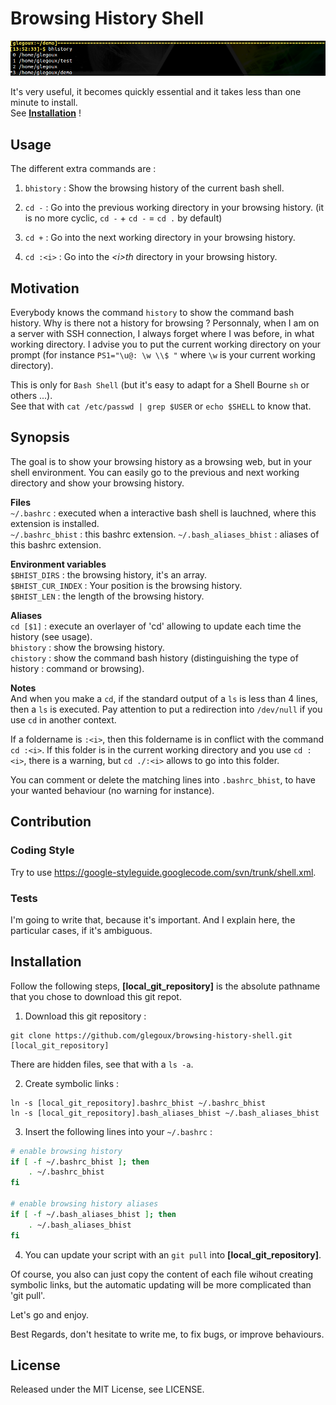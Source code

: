 # Browsing History Shell

![alt text][bhistory]

It's very useful, it becomes quickly essential and it takes less than one minute to install.  
See **[Installation](https://github.com/glegoux/browsing-history-shell/blob/master/README.md#installation)** !

## Usage

The different extra commands are :

1) `bhistory` : Show the browsing history of the current bash shell.

2) `cd -` : Go into the previous working directory in your browsing history.
            (it is no more cyclic, `cd -` + `cd -` = `cd .` by default) 

3) `cd +` : Go into the next working directory in your browsing history.

4) `cd :<i>` : Go into the *\<i\>th* directory in your browsing history.

## Motivation

Everybody knows the command `history` to show the command bash history. Why is there not a history for browsing ? Personnaly, when I am on a server with SSH connection, I always forget where I was before, in what working directory. I advise you to put the current working directory on your prompt (for instance `PS1="\u@: \w \\$ "` where `\w` is your current working directory).

This is only for `Bash Shell` (but it's easy to adapt for a Shell Bourne `sh` or others ...).  
See that with `cat /etc/passwd | grep $USER` or `echo $SHELL` to know that.

## Synopsis

The goal is to show your browsing history as a browsing web, but in your shell environment. You can easily go to the previous and next working directory and show your browsing history.   
  
**Files**   
  `~/.bashrc` : executed when a interactive bash shell is lauchned, where this extension is installed.  
  `~/.bashrc_bhist` : this bashrc extension.
  `~/.bash_aliases_bhist` : aliases of this bashrc extension.
  
**Environment variables**  
  `$BHIST_DIRS` : the browsing history, it's an array.  
  `$BHIST_CUR_INDEX` : Your position is the browsing history.  
  `$BHIST_LEN` : the length of the browsing history.
  
**Aliases**  
  `cd [$1]`  : execute an overlayer of 'cd' allowing to update each time the history (see usage).   
  `bhistory` : show the browsing history.  
  `chistory` : show the command bash history (distinguishing the type of history : command or browsing).  

**Notes**    
And when you make a `cd`, if the standard output of a `ls` is less than 4 lines, then a `ls` is executed. Pay attention to put a redirection into `/dev/null` if you use `cd` in another context. 
  
If a foldername is `:<i>`, then this foldername is in conflict with the command `cd :<i>`. If this folder is in the current working directory and you use `cd :<i>`, there is a warning, but `cd ./:<i>` allows to go into this folder.
  
You can comment or delete the matching lines into `.bashrc_bhist`, to have your wanted behaviour (no warning for instance).

## Contribution

### Coding Style

Try to use https://google-styleguide.googlecode.com/svn/trunk/shell.xml.

### Tests

I'm going to write that, because it's important. And I explain here, the particular cases, if it's ambiguous.

## Installation

Follow the following steps, **[local_git_repository]** is the absolute pathname that you chose to download this git repot.

1) Download this git repository :

```
git clone https://github.com/glegoux/browsing-history-shell.git [local_git_repository]
```

There are hidden files, see that with a `ls -a`.

2) Create symbolic links :

```
ln -s [local_git_repository].bashrc_bhist ~/.bashrc_bhist
ln -s [local_git_repository].bash_aliases_bhist ~/.bash_aliases_bhist
```

3) Insert the following lines into your `~/.bashrc` :

```bash
# enable browsing history
if [ -f ~/.bashrc_bhist ]; then
    . ~/.bashrc_bhist
fi

# enable browsing history aliases
if [ -f ~/.bash_aliases_bhist ]; then
    . ~/.bash_aliases_bhist
fi
```

4) You can update your script with an `git pull` into **[local_git_repository]**.

Of course, you also can just copy the content of each file wihout creating symbolic links, but the automatic updating will be more complicated than 'git pull'. 

Let's go and enjoy.

Best Regards, don't hesitate to write me, to fix bugs, or improve behaviours.

## License 

Released under the MIT License, see LICENSE.

[bhistory]: https://github.com/glegoux/browsing-history-shell/blob/master/media/bhistory.png "bhistory"
[cdprevious]: https://github.com/glegoux/browsing-history-shell/blob/master/media/cdprevious.png "cdprevious"
[cdnext]: https://github.com/glegoux/browsing-history-shell/blob/master/media/cdnext.png "cdnext"
[cdhistory]: https://github.com/glegoux/browsing-history-shell/blob/master/media/cdhistory.png "cdhistory"

